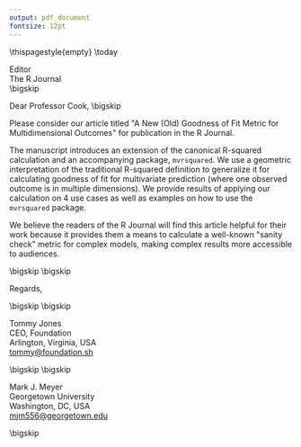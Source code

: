 ```yaml
---
output: pdf_document
fontsize: 12pt
---
```


\thispagestyle{empty}
\today

Editor   
The R Journal  
\bigskip

Dear Professor Cook,
\bigskip

Please consider our article titled "A New (Old) Goodness of Fit Metric for Multidimensional Outcomes" for publication in the R Journal.

The manuscript introduces an extension of the canonical R-squared calculation and an accompanying package, `mvrsquared`. We use a geometric interpretation of the traditional R-squared definition to generalize it for calculating goodness of fit for multivariate prediction (where one observed outcome is in multiple dimensions). We provide results of applying our calculation on 4 use cases as well as examples on how to use the `mvrsquared` package.

We believe the readers of the R Journal will find this article helpful for their work because it provides them a means to calculate a well-known "sanity check" metric for complex models, making complex results more accessible to audiences.

\bigskip
\bigskip

Regards,
    
\bigskip
\bigskip
    
    
    
Tommy Jones  
CEO, Foundation  
Arlington, Virginia, USA  
tommy@foundation.sh  

\bigskip
\bigskip

Mark J. Meyer  
Georgetown University  
Washington, DC, USA  
mjm556@georgetown.edu  


\bigskip


